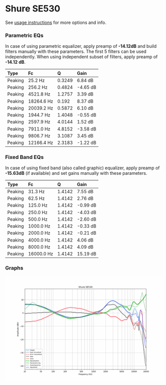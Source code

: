 # Shure SE530
See [usage instructions](https://github.com/jaakkopasanen/AutoEq#usage) for more options and info.

### Parametric EQs
In case of using parametric equalizer, apply preamp of **-14.12dB** and build filters manually
with these parameters. The first 5 filters can be used independently.
When using independent subset of filters, apply preamp of **-14.12 dB**.

| Type    | Fc         |      Q | Gain     |
|:--------|:-----------|:-------|:---------|
| Peaking | 25.2 Hz    | 0.3249 | 6.84 dB  |
| Peaking | 256.2 Hz   | 0.4824 | -4.65 dB |
| Peaking | 4521.8 Hz  | 1.2757 | 3.39 dB  |
| Peaking | 18264.6 Hz | 0.192  | 8.37 dB  |
| Peaking | 20039.2 Hz | 0.5872 | 6.10 dB  |
| Peaking | 1944.7 Hz  | 1.4048 | -0.55 dB |
| Peaking | 2597.9 Hz  | 4.0144 | 1.52 dB  |
| Peaking | 7911.0 Hz  | 4.8152 | -3.58 dB |
| Peaking | 9806.7 Hz  | 3.1087 | 3.45 dB  |
| Peaking | 12166.4 Hz | 2.3183 | -1.22 dB |

### Fixed Band EQs
In case of using fixed band (also called graphic) equalizer, apply preamp of **-15.63dB**
(if available) and set gains manually with these parameters.

| Type    | Fc         |      Q | Gain     |
|:--------|:-----------|:-------|:---------|
| Peaking | 31.3 Hz    | 1.4142 | 7.55 dB  |
| Peaking | 62.5 Hz    | 1.4142 | 2.76 dB  |
| Peaking | 125.0 Hz   | 1.4142 | -0.99 dB |
| Peaking | 250.0 Hz   | 1.4142 | -4.03 dB |
| Peaking | 500.0 Hz   | 1.4142 | -2.60 dB |
| Peaking | 1000.0 Hz  | 1.4142 | -0.33 dB |
| Peaking | 2000.0 Hz  | 1.4142 | -0.21 dB |
| Peaking | 4000.0 Hz  | 1.4142 | 4.06 dB  |
| Peaking | 8000.0 Hz  | 1.4142 | 4.09 dB  |
| Peaking | 16000.0 Hz | 1.4142 | 15.19 dB |

### Graphs
![](./Shure%20SE530.png)